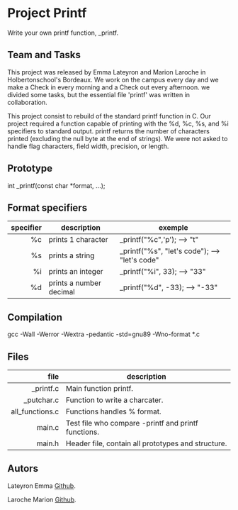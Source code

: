 # **Project Printf**

Write your own printf function, _printf.


## **Team and Tasks**

This project was released by Emma Lateyron and Marion Laroche in Holbertonschool's Bordeaux.
We work on the campus every day and we make a Check in every morning and a Check out every afternoon.
we divided some tasks, but the essential file 'printf' was written in collaboration.

This project consist to rebuild of the standard printf function in C.
Our project required a function capable of printing with the %d, %c, %s, and %i specifiers to standard output. printf returns the number of characters printed (excluding the null byte at the end of strings). We were not asked to handle flag characters, field width, precision, or length.


## **Prototype**

int _printf(const char *format, ...);


## **Format specifiers**

| specifier |        description       |                  exemple                       | 
|----------:|--------------------------|------------------------------------------------|
|    %c     | prints 1 character       | _printf("%c",'p');           --> "t"           |
|    %s     | prints a string          | _printf("%s", "let's code"); --> "let's code"  |
|    %i     | prints an integer        | _printf("%i", 33);           --> "33"          |
|    %d     | prints a number decimal  | _printf("%d", -33);          --> "-33"         |


## **Compilation**

gcc -Wall -Werror -Wextra -pedantic -std=gnu89 -Wno-format *.c


## **Files**

|        file        |                   description                        |
|-------------------:|------------------------------------------------------|
| _printf.c          | Main function printf.                                |
| _putchar.c         | Function to write a charcater.                       |
| all_functions.c    | Functions handles % format.                          |
| main.c             | Test file who compare -printf and printf functions.  |
| main.h             | Header file, contain all prototypes and structure.   |



## **Autors**

Lateyron Emma [Github](https://github.com/emma-33).

Laroche Marion [Github](https://github.com/Mamuche).